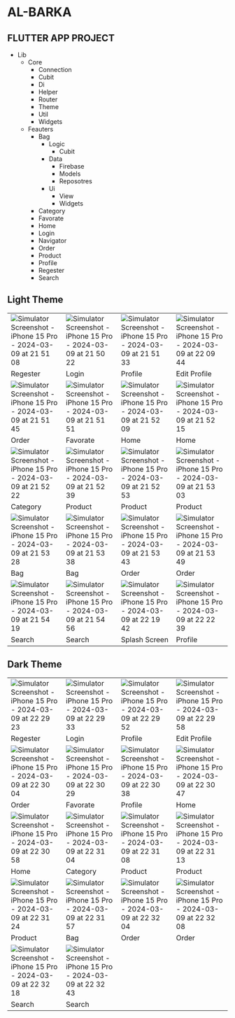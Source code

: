 # AL-BARKA

## FLUTTER APP PROJECT

- Lib
  - Core
      - Connection
      - Cubit
      - Di
      - Helper
      - Router
      - Theme
      - Util
      - Widgets
  - Feauters
      - Bag
          - Logic
              - Cubit
          - Data
              - Firebase
              - Models
              - Reposotres
          - Ui
              - View
              - Widgets
      - Category
      - Favorate
      - Home
      - Login
      - Navigator
      - Order
      - Product
      - Profile
      - Regester
      - Search

## Light Theme

|   |   |   |   |
|---|---|---|---|
| ![Simulator Screenshot - iPhone 15 Pro - 2024-03-09 at 21 51 08](https://github.com/omarheeh/albarka/assets/67519670/ab9a4699-9065-45e3-b91b-303e79099840)  | ![Simulator Screenshot - iPhone 15 Pro - 2024-03-09 at 21 50 22](https://github.com/omarheeh/albarka/assets/67519670/6a17fe18-eaa6-4c13-aed0-950c04c32efd)  | ![Simulator Screenshot - iPhone 15 Pro - 2024-03-09 at 21 51 33](https://github.com/omarheeh/albarka/assets/67519670/a09ef759-2d62-4b59-9ada-57064e28e2b7)  |  ![Simulator Screenshot - iPhone 15 Pro - 2024-03-09 at 22 09 44](https://github.com/omarheeh/albarka/assets/67519670/af993c1f-e8ca-489a-b00a-ac2a61547d11) |
|  Regester |  Login | Profile  |  Edit Profile |
| ![Simulator Screenshot - iPhone 15 Pro - 2024-03-09 at 21 51 45](https://github.com/omarheeh/albarka/assets/67519670/8e42f20b-13cb-4e0d-877f-9ee630b3f3d9)  | ![Simulator Screenshot - iPhone 15 Pro - 2024-03-09 at 21 51 51](https://github.com/omarheeh/albarka/assets/67519670/6dcb4545-916d-42e8-a68a-9ddce9c34cd1)  |  ![Simulator Screenshot - iPhone 15 Pro - 2024-03-09 at 21 52 09](https://github.com/omarheeh/albarka/assets/67519670/6f05d37a-112f-4ccd-91f5-6098373e7906) | ![Simulator Screenshot - iPhone 15 Pro - 2024-03-09 at 21 52 15](https://github.com/omarheeh/albarka/assets/67519670/bf67a47e-a762-478a-aa94-1d6e9e256e3e)  |
| Order  |  Favorate |  Home | Home  |
| ![Simulator Screenshot - iPhone 15 Pro - 2024-03-09 at 21 52 22](https://github.com/omarheeh/albarka/assets/67519670/fc7e27b1-0396-4993-958e-edabb75f5b3d)  |  ![Simulator Screenshot - iPhone 15 Pro - 2024-03-09 at 21 52 39](https://github.com/omarheeh/albarka/assets/67519670/1568c73b-5a79-47fe-abd9-e27c4053a477) |  ![Simulator Screenshot - iPhone 15 Pro - 2024-03-09 at 21 52 53](https://github.com/omarheeh/albarka/assets/67519670/e290a4b1-a191-48d4-8d38-8acff5fd0289) |  ![Simulator Screenshot - iPhone 15 Pro - 2024-03-09 at 21 53 03](https://github.com/omarheeh/albarka/assets/67519670/8aa0440c-d2f9-4c5a-88ff-90333bc606c8) |
| Category  | Product  | Product  | Product  |
|  ![Simulator Screenshot - iPhone 15 Pro - 2024-03-09 at 21 53 28](https://github.com/omarheeh/albarka/assets/67519670/8c438438-b66e-4922-bb41-64884f5a4ee1) |  ![Simulator Screenshot - iPhone 15 Pro - 2024-03-09 at 21 53 38](https://github.com/omarheeh/albarka/assets/67519670/ad0be01b-bd68-46ef-b8ed-9532d8eb2447) |  ![Simulator Screenshot - iPhone 15 Pro - 2024-03-09 at 21 53 43](https://github.com/omarheeh/albarka/assets/67519670/39a92aea-ffed-4e0c-aef1-bd4b382965d3) |  ![Simulator Screenshot - iPhone 15 Pro - 2024-03-09 at 21 53 49](https://github.com/omarheeh/albarka/assets/67519670/f0a9e44f-cb60-4a3d-a70a-377d5bab3d64) |
| Bag  | Bag  | Order  | Order  |
|  ![Simulator Screenshot - iPhone 15 Pro - 2024-03-09 at 21 54 19](https://github.com/omarheeh/albarka/assets/67519670/83bc4a6e-7164-42ce-8e7b-d6e518c2197a) |  ![Simulator Screenshot - iPhone 15 Pro - 2024-03-09 at 21 54 56](https://github.com/omarheeh/albarka/assets/67519670/8d047845-1c0d-4cee-bda7-2da38f63c4fc) |  ![Simulator Screenshot - iPhone 15 Pro - 2024-03-09 at 22 19 42](https://github.com/omarheeh/albarka/assets/67519670/17bab851-7dd3-4976-b67c-afc6883c0a55) |  ![Simulator Screenshot - iPhone 15 Pro - 2024-03-09 at 22 22 39](https://github.com/omarheeh/albarka/assets/67519670/28147a2c-ac0b-4f48-b25a-2419239c5cbc) |
|  Search |  Search |  Splash Screen | Profile  |

## Dark Theme

|   |   |   |   |
|---|---|---|---|
|  ![Simulator Screenshot - iPhone 15 Pro - 2024-03-09 at 22 29 23](https://github.com/omarheeh/albarka/assets/67519670/cb145a76-3ed7-4186-9c4f-6387d40a4a15) |  ![Simulator Screenshot - iPhone 15 Pro - 2024-03-09 at 22 29 33](https://github.com/omarheeh/albarka/assets/67519670/de2bccae-ac9b-4e67-83ae-93221e305772) |  ![Simulator Screenshot - iPhone 15 Pro - 2024-03-09 at 22 29 52](https://github.com/omarheeh/albarka/assets/67519670/0b759eeb-b14a-4e53-8571-4b208d8bb4cb) |  ![Simulator Screenshot - iPhone 15 Pro - 2024-03-09 at 22 29 58](https://github.com/omarheeh/albarka/assets/67519670/e05333f0-65db-42e8-b658-774e290a5ca1) |
|  Regester |  Login |  Profile | Edit Profile  |
|  ![Simulator Screenshot - iPhone 15 Pro - 2024-03-09 at 22 30 04](https://github.com/omarheeh/albarka/assets/67519670/5ef15dc4-752c-41b9-8623-b98c26811cd3) |  ![Simulator Screenshot - iPhone 15 Pro - 2024-03-09 at 22 30 29](https://github.com/omarheeh/albarka/assets/67519670/61c863fc-d9c2-4ecf-843c-bc9c04b517fb) |  ![Simulator Screenshot - iPhone 15 Pro - 2024-03-09 at 22 30 38](https://github.com/omarheeh/albarka/assets/67519670/607efd2e-3f4e-42ae-ad4d-c2f7b18e2e42) |  ![Simulator Screenshot - iPhone 15 Pro - 2024-03-09 at 22 30 47](https://github.com/omarheeh/albarka/assets/67519670/00dd4bed-1945-4ee7-926a-b83980a404ea) |
| Order  |  Favorate |  Profile | Home  |
| ![Simulator Screenshot - iPhone 15 Pro - 2024-03-09 at 22 30 58](https://github.com/omarheeh/albarka/assets/67519670/c85d7465-ae43-4661-86c5-e020e7d1b70c)  |  ![Simulator Screenshot - iPhone 15 Pro - 2024-03-09 at 22 31 04](https://github.com/omarheeh/albarka/assets/67519670/bde4a76e-39c7-4961-aaba-d88e88a6846b) |  ![Simulator Screenshot - iPhone 15 Pro - 2024-03-09 at 22 31 08](https://github.com/omarheeh/albarka/assets/67519670/c11f9677-3085-454b-aee3-f9e6a889cc0a) |  ![Simulator Screenshot - iPhone 15 Pro - 2024-03-09 at 22 31 13](https://github.com/omarheeh/albarka/assets/67519670/ee9d236d-8f9c-44bb-abfc-7e842b16b824) |
|  Home |  Category |  Product |  Product |
|  ![Simulator Screenshot - iPhone 15 Pro - 2024-03-09 at 22 31 24](https://github.com/omarheeh/albarka/assets/67519670/e5777a64-18bb-4904-b5fe-98e26b0b450b) | ![Simulator Screenshot - iPhone 15 Pro - 2024-03-09 at 22 31 57](https://github.com/omarheeh/albarka/assets/67519670/09d91422-4557-4af9-ab66-445b44710600)  |  ![Simulator Screenshot - iPhone 15 Pro - 2024-03-09 at 22 32 04](https://github.com/omarheeh/albarka/assets/67519670/d91a4ea6-59ce-4143-9240-d1a6b291d216) |  ![Simulator Screenshot - iPhone 15 Pro - 2024-03-09 at 22 32 08](https://github.com/omarheeh/albarka/assets/67519670/19994e54-6a8d-44bd-8f5e-c4e45efe10dd) |
|  Product |  Bag |  Order |  Order |
|  ![Simulator Screenshot - iPhone 15 Pro - 2024-03-09 at 22 32 18](https://github.com/omarheeh/albarka/assets/67519670/831a4f03-8aae-4f76-a110-fd239957859d) |  ![Simulator Screenshot - iPhone 15 Pro - 2024-03-09 at 22 32 43](https://github.com/omarheeh/albarka/assets/67519670/686c8a0e-c7bc-4aa7-9415-753e4fd87f4a) |   |   |
|  Search |  Search |   |   |

